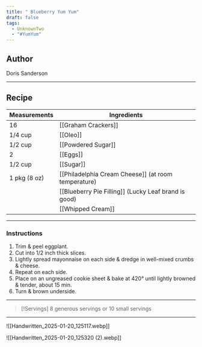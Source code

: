 ```yaml
---
title: " Blueberry Yum Yum"
draft: false
tags:
  - UnknownTwo
  - "#YumYum"
---
```

## Author
Doris Sanderson
___
## Recipe

| Measurements | Ingredients               |
| :----------- | ------------------------- |
|16|[[Graham Crackers]]|
|1/4 cup|[[Oleo]]|
|1/2 cup|[[Powdered Sugar]]|
|2|[[Eggs]]|
|1/2 cup|[[Sugar]]|
|1 pkg (8 oz)|[[Philadelphia Cream Cheese]] (at room temperature)|
||[[Blueberry Pie Filling]] (Lucky Leaf brand is good)|
||[[Whipped Cream]]|
___
### Instructions
1. Trim & peel eggplant.
2. Cut into 1/2 inch thick slices.
3. Lightly spread mayonnaise on each side & dredge in well-mixed crumbs & cheese.
4. Repeat on each side.
5. Place on an ungreased cookie sheet & bake at 420° until lightly browned & tender, about 15 min.
6. Turn & brown underside.
___

>[!Servings]
>8 generous servings or 10 small servings
___
![[Handwritten_2025-01-20_125117.webp]]

![[Handwritten_2025-01-20_125320 (2).webp]]
